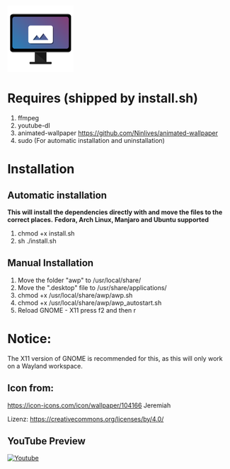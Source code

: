 <img src="./awp/awp_wallpaper_icon.png" width="150" height="150">

# Requires (shipped by install.sh)
1. ffmpeg
2. youtube-dl
3. animated-wallpaper
<https://github.com/Ninlives/animated-wallpaper>
4. sudo (For automatic installation and uninstallation)

# Installation
## Automatic installation
**This will install the dependencies directly with and move the files to the correct places.**
**Fedora, Arch Linux, Manjaro and Ubuntu supported**

1. chmod +x install.sh
2. sh ./install.sh

## Manual Installation
1. Move the folder "awp" to /usr/local/share/
2. Move the ".desktop" file to /usr/share/applications/
3. chmod +x /usr/local/share/awp/awp.sh
4. chmod +x /usr/local/share/awp/awp_autostart.sh
5. Reload GNOME - X11 press f2 and then r

# Notice:
The X11 version of GNOME is recommended for this, as this will only work on a Wayland workspace.

## Icon from:
https://icon-icons.com/icon/wallpaper/104166
Jeremiah

Lizenz: <https://creativecommons.org/licenses/by/4.0/>

## YouTube Preview

[![Youtube](https://img.youtube.com/vi/4gufe3x7oZA/0.jpg)](https://www.youtube.com/watch?v=4gufe3x7oZA)
